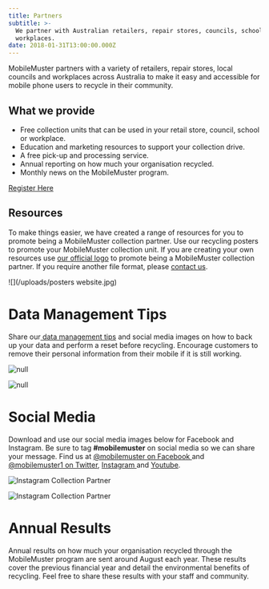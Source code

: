 ```yaml
---
title: Partners
subtitle: >-
  We partner with Australian retailers, repair stores, councils, schools and
  workplaces.
date: 2018-01-31T13:00:00.000Z
---
```

MobileMuster partners with a variety of retailers, repair stores, local councils and workplaces across Australia to make it easy and accessible for mobile phone users to recycle in their community.

## What we provide

* Free collection units that can be used in your retail store, council, school or workplace.
* Education and marketing resources to support your collection drive.
* A free pick-up and processing service.
* Annual reporting on how much your organisation recycled.
* Monthly news on the MobileMuster program.

[Register Here](#join)

## Resources

To make things easier, we have created a range of resources for you to promote being a MobileMuster collection partner. Use our recycling posters to promote your MobileMuster collection unit. If you are creating your own resources use [our official logo](../resources/mobilemuster-official-logo.jpg) to promote being a MobileMuster collection partner. If you require another file format, please [contact us](../contact/).

![](/uploads/posters website.jpg)

# Data Management Tips

Share our[ data management tips](https://www.mobilemuster.com.au/recycling/) and social media images on how to back up your data and perform a reset before recycling. Encourage customers to remove their personal information from their mobile if it is still working.

![null](/uploads/mob_collectionpartner_instagram_4.v1.jpg)

![null](/uploads/mob_collectionpartner_instagram_3.v1.jpg)

# Social Media

Download and use our social media images below for Facebook and Instagram. Be sure to tag **\#mobilemuster** on social media so we can share your message. Find us at [@mobilemuster on Facebook ](https://www.facebook.com/mobilemuster)and [@mobilemuster1 on Twitter](../partners/), [Instagram ](https://instagram.com/mobilemuster1)and [Youtube](https://www.youtube.com/channel/UCbDvHea3HSR87hMYdkJ50Fg).

![Instagram Collection Partner ](/uploads/mob_collectionpartner_instagram_2.v1.jpg)

![Instagram Collection Partner](/uploads/mob_collectionpartner_instagram_1.v1.jpg)

# **Annual Results**

Annual results on how much your organisation recycled through the MobileMuster program are sent around August each year. These results cover the previous financial year and detail the environmental benefits of recycling. Feel free to share these results with your staff and community.
